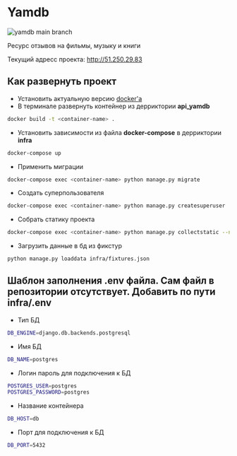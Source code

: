 # Yamdb

![yamdb main branch](https://github.com/gutolin/yamdb_final/actions/workflows/yamdb_workflow.yml/badge.svg)

Ресурс отзывов на фильмы, музыку и книги

Текущий адресс проекта: http://51.250.29.83

## Как развернуть проект

- Установить актуальную версию [docker'a](https://www.docker.com)
- В терминале развернуть контейнер из дерриктории **api_yamdb**
```sh
docker build -t <container-name> .
```
- Установить зависимости из файла **docker-compose** в дерриктории **infra** 
```sh
docker-compose up
```
- Применить миграции
```sh
docker-compose exec <container-name> python manage.py migrate
```
- Создать суперпользователя
```sh
docker-compose exec <container-name> python manage.py createsuperuser
```
- Собрать статику проекта
```sh
docker-compose exec <container-name> python manage.py collectstatic --no-input
```
- Загрузить данные в бд из фикстур
```sh
python manage.py loaddata infra/fixtures.json
```
## Шаблон заполнения .env файла. Сам файл в репозитории отсутствует. Добавить по пути infra/.env

- Тип БД
```sh
DB_ENGINE=django.db.backends.postgresql
```
- Имя БД
```sh
DB_NAME=postgres
```
- Логин пароль для подключения к БД
```sh
POSTGRES_USER=postgres
POSTGRES_PASSWORD=postgres
```
- Название контейнера
```sh
DB_HOST=db
```
- Порт для подключения к БД
```sh
DB_PORT=5432
```
